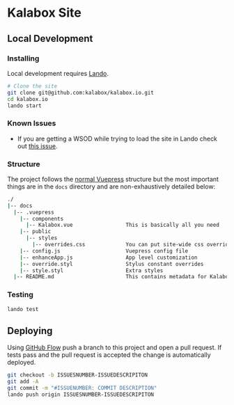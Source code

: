 # Kalabox Site

## Local Development

### Installing

Local development requires [Lando](https://docs.lndo.io).

```bash
# Clone the site
git clone git@github.com:kalabox/kalabox.io.git
cd kalabox.io
lando start
```

### Known Issues

* If you are getting a WSOD while trying to load the site in Lando check out [this issue](https://github.com/thinktandem/tandem/issues/15).

### Structure

The project follows the [normal Vuepress](https://vuepress.vuejs.org/guide/) structure but the most important things are in the `docs` directory and are non-exhaustively detailed below:

```bash
./
|-- docs
  |-- .vuepress
    |-- components
      |-- Kalabox.vue                 This is basically all you need
    |-- public
      |-- styles
        |-- overrides.css             You can put site-wide css overrides here
    |-- config.js                     Vuepress config file
    |-- enhanceApp.js                 App level customization
    |-- override.styl                 Stylus constant overrides
    |-- style.styl                    Extra styles
  |-- README.md                       This contains metadata for Kalabox.vue
```

### Testing

```bash
lando test
```

## Deploying

Using [GitHub Flow](https://guides.github.com/introduction/flow/) push a branch to this project and open a pull request. If tests pass and the pull request is accepted the change is automatically deployed.

```bash
git checkout -b ISSUESNUMBER-ISSUEDESCRIPITON
git add -A
git commit -m "#ISSUENUMBER: COMMIT DESCRIPTION"
lando push origin ISSUESNUMBER-ISSUEDESCRIPITON
```
